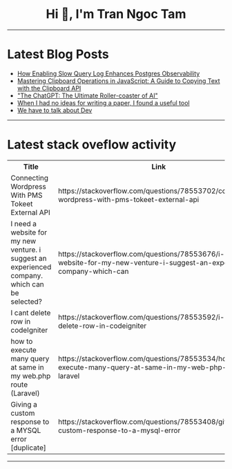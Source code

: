 <h1 align="center">Hi 👋, I'm Tran Ngoc Tam</h1>

---

# Latest Blog Posts 
<!-- BLOG-POST-LIST:START -->
- [How Enabling Slow Query Log Enhances Postgres Observability](https://dev.to/metis/how-enabling-slow-query-log-enhances-postgres-observability-cpb)
- [Mastering Clipboard Operations in JavaScript: A Guide to Copying Text with the Clipboard API](https://dev.to/iamcymentho/mastering-clipboard-operations-in-javascript-a-guide-to-copying-text-with-the-clipboard-api-180k)
- [&quot;The ChatGPT: The Ultimate Roller-coaster of AI&quot;](https://dev.to/tanisha_chopra_15/the-chatgpt-the-ultimate-roller-coaster-of-ai-447m)
- [When I had no ideas for writing a paper, I found a useful tool](https://dev.to/writegoai/when-i-had-no-ideas-for-writing-a-paper-i-found-a-useful-tool-3236)
- [We have to talk about Dev](https://dev.to/shalaw_fatah_09a3aef863eb/we-have-to-talk-about-dev-3g0d)
<!-- BLOG-POST-LIST:END -->

---

# Latest stack oveflow activity
<table>
  <tr><th>Title</th><th>Link</th></tr>
  <!-- STACKOVERFLOW:START --><tr><td>Connecting Wordpress With PMS Tokeet External API</td><td>https://stackoverflow.com/questions/78553702/connecting-wordpress-with-pms-tokeet-external-api</td></tr><tr><td>I need a website for my new venture. i suggest an experienced company. which can be selected?</td><td>https://stackoverflow.com/questions/78553676/i-need-a-website-for-my-new-venture-i-suggest-an-experienced-company-which-can</td></tr><tr><td>I cant delete row in codeIgniter</td><td>https://stackoverflow.com/questions/78553592/i-cant-delete-row-in-codeigniter</td></tr><tr><td>how to execute many query at same in my web.php route &lpar;Laravel&rpar;</td><td>https://stackoverflow.com/questions/78553534/how-to-execute-many-query-at-same-in-my-web-php-route-laravel</td></tr><tr><td>Giving a custom response to a MYSQL error [duplicate]</td><td>https://stackoverflow.com/questions/78553408/giving-a-custom-response-to-a-mysql-error</td></tr><!-- STACKOVERFLOW:END -->
</table>

---


